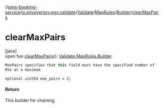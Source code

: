 //[pms-booking-service](../../../../../index.md)/[io.envoyproxy.pgv.validate](../../../index.md)/[Validate](../../index.md)/[MapRules](../index.md)/[Builder](index.md)/[clearMaxPairs](clear-max-pairs.md)

# clearMaxPairs

[java]\
open fun [clearMaxPairs](clear-max-pairs.md)(): [Validate.MapRules.Builder](index.md)

```kotlin
MaxPairs specifies that this field must have the specified number of
KVs at a maximum

```
`optional uint64 max_pairs = 2;`

#### Return

This builder for chaining.